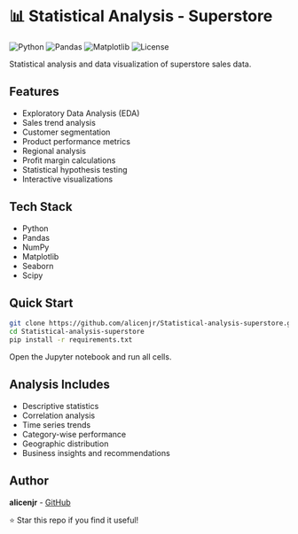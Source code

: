# 📊 Statistical Analysis - Superstore

![Python](https://img.shields.io/badge/python-3.8+-blue.svg)
![Pandas](https://img.shields.io/badge/pandas-latest-green.svg)
![Matplotlib](https://img.shields.io/badge/matplotlib-latest-blue.svg)
![License](https://img.shields.io/badge/license-MIT-blue.svg)

Statistical analysis and data visualization of superstore sales data.

## Features

- Exploratory Data Analysis (EDA)
- Sales trend analysis
- Customer segmentation
- Product performance metrics
- Regional analysis
- Profit margin calculations
- Statistical hypothesis testing
- Interactive visualizations

## Tech Stack

- Python
- Pandas
- NumPy
- Matplotlib
- Seaborn
- Scipy

## Quick Start

```bash
git clone https://github.com/alicenjr/Statistical-analysis-superstore.git
cd Statistical-analysis-superstore
pip install -r requirements.txt
```

Open the Jupyter notebook and run all cells.

## Analysis Includes

- Descriptive statistics
- Correlation analysis
- Time series trends
- Category-wise performance
- Geographic distribution
- Business insights and recommendations

## Author

**alicenjr** - [GitHub](https://github.com/alicenjr)

⭐ Star this repo if you find it useful!
